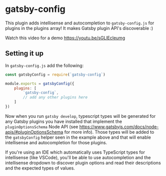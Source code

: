 # gatsby-config
 This plugin adds intellisense and autocompletion to `gatsby-config.js` for plugins in the plugins array! It makes Gatsby plugin API's discoverable :)
 
Watch this video for a demo https://youtu.be/sGLlEcleumg

## Setting it up

In `gatsby-config.js` add the following:

```js
const gatsbyConfig = require(`gatsby-config`)

module.exports = gatsbyConfig({
    plugins: [
        `gatsby-config`,
        // add any other plugins here
    ]
})
```

Now when you run `gatsby develop`, typescript types will be generated for any Gatsby plugins you have installed that implement the `pluginOptionsSchema` Node API (see https://www.gatsbyjs.com/docs/node-apis/#pluginOptionsSchema for more info). Those types will be added to the `gatsbyConfig` helper seen in the example above and that will enable intellisense and autocompletion for those plugins.

If you're using an IDE which automatically uses TypeScript types for intellisense (like VSCode), you'll be able to use autocompletion and the intellisense dropdown to discover plugin options and read their descriptions and the expected types of values.

